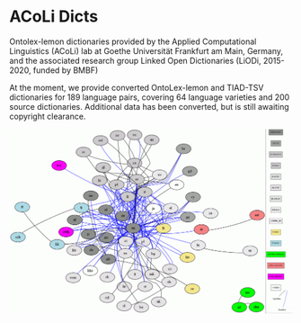# ACoLi Dicts
Ontolex-lemon dictionaries provided by the Applied Computational Linguistics (ACoLi) lab at Goethe Universität Frankfurt am Main, Germany, and the associated research group Linked Open Dictionaries (LiODi, 2015-2020, funded by BMBF)

At the moment, we provide converted OntoLex-lemon and TIAD-TSV dictionaries for 189 language pairs, covering 64 language varieties and 200 source dictionaries.
Additional data has been converted, but is still awaiting copyright clearance.

![dictionary graph](https://raw.githubusercontent.com/acoli-repo/acoli-dicts/master/stable/dicts-w-legend.gif "Dictionary graph") 
